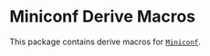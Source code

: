 # Miniconf Derive Macros

This package contains derive macros for [`Miniconf`](https://crates.io/crates/miniconf).
